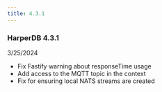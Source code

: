 ```yaml
---
title: 4.3.1
---
```


### HarperDB 4.3.1

3/25/2024

- Fix Fastify warning about responseTime usage
- Add access to the MQTT topic in the context
- Fix for ensuring local NATS streams are created
